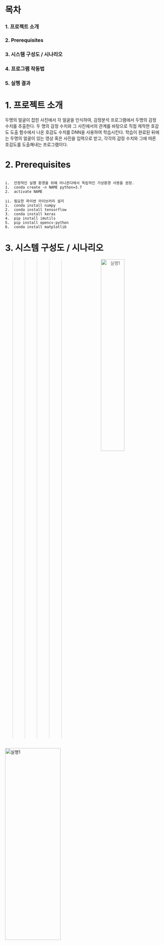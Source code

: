# 목차
### 1. 프로젝트 소개 
### 2. Prerequisites
### 3. 시스템 구성도 / 시나리오  
### 4. 프로그램 작동법  
### 5. 실행 결과   
#   
#   
# 1. 프로젝트 소개    
두명의 얼굴이 잡힌 사진에서 각 얼굴을 인식하여, 감정분석 프로그램에서 두명의 감정수치를 추출한다.
두 명의 감정 수치와 그 사진에서의 관계를 바탕으로 직접 제작한 호감도 도출 함수에서 나온 호감도 수치를 DNN을 사용하여 학습시킨다. 
학습이 완료된 뒤에는 두명의 얼굴이 있는 영상 혹은 사진을 입력으로 받고, 각각의 감정 수치와 그에 따른 호감도를 도출해내는 프로그램이다.
#         
#                  
          

# 2. Prerequisites
```

i.	안정적인 실행 환경을 위해 아나콘다에서 독립적인 가상환경 사용을 권장.
1.	conda create -n NAME python=3.7
2.	activate NAME

ii.	필요한 파이썬 라이브러리 설치
1.	conda install numpy
2.	conda install tensorflow
3.	conda install keras
4.	pip install imutils
5.	pip install opencv-python
6.	conda install matplotlib

```            
#         
#                  
# 3. 시스템 구성도 / 시나리오  
>>>>><div> <center><img src="https://user-images.githubusercontent.com/48399897/80967601-99ad7b80-8e51-11ea-8b3c-1417f8fca4bd.jpg" width="50%" height="40%" title="시스템 " alt="실행1"> </img></div>
<br/>
<div>
<img src="https://user-images.githubusercontent.com/48399897/80967639-a7fb9780-8e51-11ea-8b28-8f1b4b977ff2.jpg" width="60%" height="40%" title="시나리오" alt="실행1">     </img>  
</div>    
#         
#

# 4. 프로그램 작동법   

***1. 다운받은 OpenSource폴더가 있는 path로 이동***    
<div>
<img src="https://user-images.githubusercontent.com/48399897/80968716-679d1900-8e53-11ea-8c14-a6a6363f0988.png" width="60%" height="40%" title="cd OpenSource" alt="실행1">     </img>  
</div>    
***2-1. Web cam 입력으로 사용하는경우***  

python webface.py 실행 
옵션으로 -c 선택 필수
haarcascade_frontalface_default.xml -m epoch_75.hdf5
python webface.py -c haarcascade_frontalface_default.xml -m epoch_75.hdf5
얼굴검출, 감정인식 위한 파일 인자로 같이 작성

<div>
<img src="https://user-images.githubusercontent.com/48399897/80968714-67048280-8e53-11ea-9762-2464c62b6748.jpg" width="60%" height="40%" title="web cam 사용시" alt="실행1">     </img>  
</div>    

***2-2. video를 입력으로 사용하는 경우*** 

 python webface.py 실행 
python webface.py -c haarcascade_frontalface_default.xml -m epoch_75.hdf5 -v video.mp4
(비디오 파일이 같은 폴더 안에 있으면 앞에 경로 생략 가능)

<div>
<img src="https://user-images.githubusercontent.com/48399897/80968722-68ce4600-8e53-11ea-9c1b-99b0f80ebfdb.jpg" width="60%" height="40%" title="video 사용시" alt="실행1">     </img>  
</div>    



#           
#                     
      
# 5. 실행 결과    
## 
>>>>>![실행결과](https://user-images.githubusercontent.com/48399897/80966965-8b129480-8e50-11ea-9921-137b217bf458.gif)


